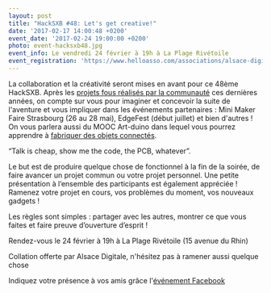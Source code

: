 ```yaml
---
layout: post
title: "HackSXB #48: Let's get creative!"
date: '2017-02-17 14:00:48 +0200'
event_date: '2017-02-24 19:00:00 +0200'
photo: event-hacksxb48.jpg
event_info: Le vendredi 24 février à 19h à La Plage Rivétoile
event_registration: 'https://www.helloasso.com/associations/alsace-digitale/evenements/hacksxb-48-let-s-get-creative'
---
```

La collaboration et la créativité seront mises en avant pour ce 48ème HackSXB. Après les [projets fous réalisés par la communauté](http://hacksxb.com/projets/) ces dernières années, on compte sur vous pour imaginer et concevoir la suite de l'aventure et vous impliquer dans les événements partenaires : Mini Maker Faire Strasbourg (26 au 28 mai), EdgeFest (début juillet) et bien d'autres ! On vous parlera aussi du MOOC Art-duino dans lequel vous pourrez apprendre à [fabriquer des objets connectés](http://www.laplagedigitale.eu/2017/02/01/le-hacksxb-se-met-aux-cours-en-ligne/).

“Talk is cheap, show me the code, the PCB, whatever”.

Le but est de produire quelque chose de fonctionnel à la fin de la soirée, de faire avancer un projet commun ou votre projet personnel. Une petite présentation à l’ensemble des participants est également appréciée ! Ramenez votre projet en cours, vos problèmes du moment, vos nouveaux gadgets !

Les règles sont simples : partager avec les autres, montrer ce que vous faites et faire preuve d’ouverture d’esprit !

Rendez-vous le 24 février à 19h à La Plage Rivétoile (15 avenue du Rhin)

Collation offerte par Alsace Digitale, n'hésitez pas à ramener aussi quelque chose

Indiquez votre présence à vos amis grâce l'[événement Facebook](https://www.facebook.com/events/970897833053890/)